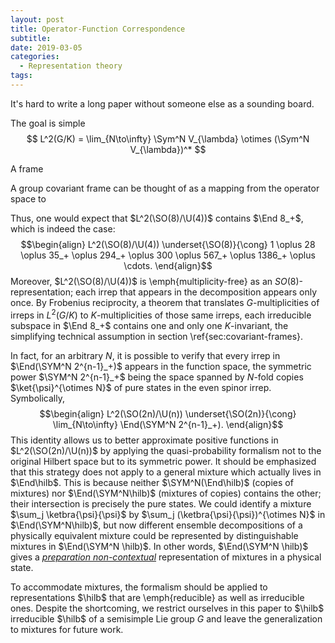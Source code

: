```yaml
---
layout: post
title: Operator-Function Correspondence
subtitle:
date: 2019-03-05
categories:
  - Representation theory
tags:
---
```


It's hard to write a long paper without someone else as a sounding board.

The goal is simple
$$ L^2(G/K) = \lim_{N\to\infty} \Sym^N V_{\lambda} \otimes (\Sym^N V_{\lambda})^* $$

A frame

A group covariant frame can be thought of as a mapping from the operator space to

Thus, one would expect that $L^2(\SO(8)/\U(4))$ contains $\End 8_+$, which is indeed the case:
$$\begin{align}
	L^2(\SO(8)/\U(4)) \underset{\SO(8)}{\cong} 1 \oplus 28 \oplus 35_+ \oplus 294_+ \oplus 300 \oplus 567_+ \oplus 1386_+ \oplus \cdots.
\end{align}$$
Moreover, $L^2(\SO(8)/\U(4))$ is \emph{multiplicity-free} as an $SO(8)$-representation; each irrep that appears in the decomposition appears only once. By Frobenius reciprocity, a theorem that translates $G$-multiplicities of irreps in $L^2(G/K)$ to $K$-multiplicities of those same irreps, each irreducible subspace in $\End 8_+$ contains one and only one $K$-invariant, the simplifying technical assumption in section \ref{sec:covariant-frames}.

In fact, for an arbitrary $N$, it is possible to verify that every irrep in $\End(\SYM^N 2^{n-1}_+)$ appears in the function space, the symmetric power $\SYM^N 2^{n-1}_+$ being the space spanned by $N$-fold copies $\ket{\psi}^{\otimes N}$ of pure states in the even spinor irrep. Symbolically,
$$\begin{align}
	L^2(\SO(2n)/\U(n)) \underset{\SO(2n)}{\cong} \lim_{N\to\infty} \End(\SYM^N 2^{n-1}_+).
\end{align}$$
This identity allows us to better approximate positive functions in $L^2(\SO(2n)/\U(n))$ by applying the quasi-probability formalism not to the original Hilbert space but to its symmetric power. It should be emphasized that this strategy does not apply to a general mixture which actually lives in $\End\hilb$. This is because neither $\SYM^N(\End\hilb)$ (copies of mixtures) nor $\End(\SYM^N\hilb)$ (mixtures of copies) contains the other; their intersection is precisely the pure states. We could identify a mixture $\sum_j \ketbra{\psi}{\psi}$ by $\sum_j (\ketbra{\psi}{\psi})^{\otimes N}$ in $\End(\SYM^N\hilb)$, but now different ensemble decompositions of a physically equivalent mixture could be represented by distinguishable mixtures in $\End(\SYM^N \hilb)$. In other words, $\End(\SYM^N \hilb)$ gives a [*preparation non-contextual*](https://arxiv.org/abs/quant-ph/0406166) representation of mixtures in a physical state.

To accommodate mixtures, the formalism should be applied to representations $\hilb$ that are \emph{reducible}  as well as irreducible ones. Despite the shortcoming, we restrict ourselves in this paper to $\hilb$ irreducible $\hilb$ of a semisimple Lie group $G$ and leave the generalization to mixtures for future work.
